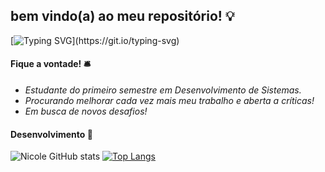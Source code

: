 ## bem vindo(a) ao meu repositório! 💡

[![Typing SVG](https://readme-typing-svg.demolab.com?font=Roboto&pause=1000&color=FF8C00&background=FFCC3A00&center=true&vCenter=true&width=435&lines=Hello!+I'm+nico!)](https://git.io/typing-svg)

#### Fique a vontade! 🛎️
- _Estudante do primeiro semestre em Desenvolvimento de Sistemas._
- _Procurando melhorar cada vez mais meu trabalho e aberta a críticas!_
- _Em busca de novos desafios!_

#### Desenvolvimento 💛
![Nicole GitHub stats](https://github-readme-stats.vercel.app/api?username=nicanico&show_icons=true&title_color=ff8247&text_color=ff8c00&icon_color=cc7000&border_color=ed9121&bg_color=fff7eb&card_width=460px)
[![Top Langs](https://github-readme-stats.vercel.app/api/top-langs/?username=nicanico&layout=compact&title_color=ff8247&text_color=ff8c00&border_color=ed9121&bg_color=fff7eb)](https://github.com/anuraghazra/github-readme-stats)
